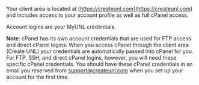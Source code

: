 
Your client area is located at [https://createunl.com](https://createunl.com) and includes access to your account profile as well as full cPanel access.

Account logins are your MyUNL credentials.

**Note**: cPanel has its own account credentials that are used for FTP access and direct cPanel logins. When you access cPanel through the client area (Create UNL) your credentials are automatically passed into cPanel for you. For FTP, SSH, and direct cPanel logins, however, you will need these specific cPanel credentials. You should have these cPanel credentials in an email you reserved from support@createunl.com when you set up your account for the first time.
